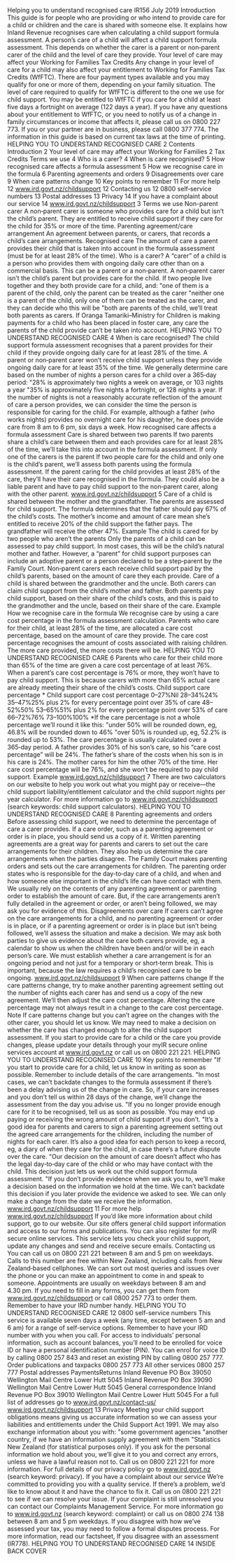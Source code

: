 Helping you to understand recognised care IR156 July 2019 Introduction This guide is for people who are providing or who intend to provide care for a child or children and the care is shared with someone else. It explains how Inland Revenue recognises care when calculating a child support formula assessment. A person’s care of a child will affect a child support formula assessment. This depends on whether the carer is a parent or non‑parent carer of the child and the level of care they provide. Your level of care may affect your Working for Families Tax Credits Any change in your level of care for a child may also affect your entitlement to Working for Families Tax Credits (WfFTC). There are four payment types available and you may qualify for one or more of them, depending on your family situation. The level of care required to qualify for WfFTC is different to the one we use for child support. You may be entitled to WfFTC if you care for a child at least five days a fortnight on average (122 days a year). If you have any questions about your entitlement to WfFTC, or you need to notify us of a change in family circumstances or income that affects it, please call us on 0800 227 773. If you or your partner are in business, please call 0800 377 774. The information in this guide is based on current tax laws at the time of printing. HELPING YOU TO UNDERSTAND RECOGNISED CARE 2 Contents Introduction 2 Your level of care may affect your Working for Families 2 Tax Credits Terms we use 4 Who is a carer? 4 When is care recognised? 5 How recognised care affects a formula assessment 5 How we recognise care in the formula 6 Parenting agreements and orders 9 Disagreements over care 9 When care patterns change 10 Key points to remember 11 For more help 12 www.ird.govt.nz/childsupport 12 Contacting us 12 0800 self‑service numbers 13 Postal addresses 13 Privacy 14 If you have a complaint about our service 14 www.ird.govt.nz/childsupport 3 Terms we use Non-parent carer A non‑parent carer is someone who provides care for a child but isn’t the child’s parent. They are entitled to receive child support if they care for the child for 35% or more of the time. Parenting agreement/care arrangement An agreement between parents, or carers, that records a child’s care arrangements. Recognised care The amount of care a parent provides their child that is taken into account in the formula assessment (must be for at least 28% of the time). Who is a carer? A “carer” of a child is a person who provides them with ongoing daily care other than on a commercial basis. This can be a parent or a non‑parent. A non‑parent carer isn’t the child’s parent but provides care for the child. If two people live together and they both provide care for a child, and: "one of them is a parent of the child, only the parent can be treated as the carer "neither one is a parent of the child, only one of them can be treated as the carer, and they can decide who this will be "both are parents of the child, we’ll treat both parents as carers. If Oranga Tamariki–Ministry for Children is making payments for a child who has been placed in foster care, any care the parents of the child provide can’t be taken into account. HELPING YOU TO UNDERSTAND RECOGNISED CARE 4 When is care recognised? The child support formula assessment recognises that a parent provides for their child if they provide ongoing daily care for at least 28% of the time. A parent or non‑parent carer won’t receive child support unless they provide ongoing daily care for at least 35% of the time. We generally determine care based on the number of nights a person cares for a child over a 365‑day period: "28% is approximately two nights a week on average, or 103 nights a year "35% is approximately five nights a fortnight, or 128 nights a year. If the number of nights is not a reasonably accurate reflection of the amount of care a person provides, we can consider the time the person is responsible for caring for the child. For example, although a father (who works nights) provides no overnight care for his daughter, he does provide care from 8 am to 6 pm, six days a week. How recognised care affects a formula assessment Care is shared between two parents If two parents share a child’s care between them and each provides care for at least 28% of the time, we’ll take this into account in the formula assessment. If only one of the carers is the parent If two people care for the child and only one is the child’s parent, we’ll assess both parents using the formula assessment. If the parent caring for the child provides at least 28% of the care, they’ll have their care recognised in the formula. They could also be a liable parent and have to pay child support to the non‑parent carer, along with the other parent. www.ird.govt.nz/childsupport 5 Care of a child is shared between the mother and the grandfather. The parents are assessed for child support. The formula determines that the father should pay 67% of the child’s costs. The mother’s income and amount of care mean she’s entitled to receive 20% of the child support the father pays. The grandfather will receive the other 47%. Example The child is cared for by two people who aren’t the parents Only the parents of a child can be assessed to pay child support. In most cases, this will be the child’s natural mother and father. However, a “parent” for child support purposes can include an adoptive parent or a person declared to be a step‑parent by the Family Court. Non‑parent carers each receive child support paid by the child’s parents, based on the amount of care they each provide. Care of a child is shared between the grandmother and the uncle. Both carers can claim child support from the child’s mother and father. Both parents pay child support, based on their share of the child’s costs, and this is paid to the grandmother and the uncle, based on their share of the care. Example How we recognise care in the formula We recognise care by using a care cost percentage in the formula assessment calculation. Parents who care for their child, at least 28% of the time, are allocated a care cost percentage, based on the amount of care they provide. The care cost percentage recognises the amount of costs associated with raising children. The more care provided, the more costs there will be. HELPING YOU TO UNDERSTAND RECOGNISED CARE 6 Parents who care for their child more than 65% of the time are given a care cost percentage of at least 76%. When a parent’s care cost percentage is 76% or more, they won’t have to pay child support. This is because carers with more than 65% actual care are already meeting their share of the child’s costs. Child support care percentage \* Child support care cost percentage 0–27%Nil 28–34%24% 35–47%25% plus 2% for every percentage point over 35% of care 48–52%50% 53–65%51% plus 2% for every percentage point over 53% of care 66–72%76% 73–100%100% \*If the care percentage is not a whole percentage we’ll round it like this: "under 50% will be rounded down, eg, 46.8% will be rounded down to 46% "over 50% is rounded up, eg, 52.2% is rounded up to 53%. The care percentage is usually calculated over a 365‑day period. A father provides 30% of his son’s care, so his “care cost percentage” will be 24%. The father’s share of the costs when his son is in his care is 24%. The mother cares for him the other 70% of the time. Her care cost percentage will be 76%, and she won’t be required to pay child support. Example www.ird.govt.nz/childsupport 7 There are two calculators on our website to help you work out what you might pay or receive—the child support liability/entitlement calculator and the child support nights per year calculator. For more information go to www.ird.govt.nz/childsupport (search keywords: child support calculators). HELPING YOU TO UNDERSTAND RECOGNISED CARE 8 Parenting agreements and orders Before assessing child support, we need to determine the percentage of care a carer provides. If a care order, such as a parenting agreement or order is in place, you should send us a copy of it. Written parenting agreements are a great way for parents and carers to set out the care arrangements for their children. They also help us determine the care arrangements when the parties disagree. The Family Court makes parenting orders and sets out the care arrangements for children. The parenting order states who is responsible for the day‑to‑day care of a child, and when and how someone else important in the child’s life can have contact with them. We usually rely on the contents of any parenting agreement or parenting order to establish the amount of care. But, if the care arrangements aren’t fully detailed in the agreement or order, or aren’t being followed, we may ask you for evidence of this. Disagreements over care If carers can’t agree on the care arrangements for a child, and no parenting agreement or order is in place, or if a parenting agreement or order is in place but isn’t being followed, we’ll assess the situation and make a decision. We may ask both parties to give us evidence about the care both carers provide, eg, a calendar to show us when the children have been and/or will be in each person’s care. We must establish whether a care arrangement is for an ongoing period and not just for a temporary or short‑term break. This is important, because the law requires a child’s recognised care to be ongoing. www.ird.govt.nz/childsupport 9 When care patterns change If the care patterns change, try to make another parenting agreement setting out the number of nights each carer has and send us a copy of the new agreement. We’ll then adjust the care cost percentage. Altering the care percentage may not always result in a change to the care cost percentage. Note If care patterns change but you can’t agree on the changes with the other carer, you should let us know. We may need to make a decision on whether the care has changed enough to alter the child support assessment. If you start to provide care for a child or the care you provide changes, please update your details through your myIR secure online services account at www.ird.govt.nz or call us on 0800 221 221. HELPING YOU TO UNDERSTAND RECOGNISED CARE 10 Key points to remember "If you start to provide care for a child, let us know in writing as soon as possible. Remember to include details of the care arrangements. "In most cases, we can’t backdate changes to the formula assessment if there’s been a delay advising us of the change in care. So, if your care increases and you don’t tell us within 28 days of the change, we’ll change the assessment from the day you advise us. "If you no longer provide enough care for it to be recognised, tell us as soon as possible. You may end up paying or receiving the wrong amount of child support if you don’t. "It’s a good idea for parents and carers to sign a parenting agreement setting out the agreed care arrangements for the children, including the number of nights for each carer. It’s also a good idea for each person to keep a record, eg, a diary of when they care for the child, in case there’s a future dispute over the care. "Our decision on the amount of care doesn’t affect who has the legal day‑to‑day care of the child or who may have contact with the child. This decision just lets us work out the child support formula assessment. "If you don’t provide evidence when we ask you to, we’ll make a decision based on the information we hold at the time. We can’t backdate this decision if you later provide the evidence we asked to see. We can only make a change from the date we receive the information. www.ird.govt.nz/childsupport 11 For more help www.ird.govt.nz/childsupport If you’d like more information about child support, go to our website. Our site offers general child support information and access to our forms and publications. You can also register for myIR secure online services. This service lets you check your child support, update any changes and send and receive secure emails. Contacting us You can call us on 0800 221 221 between 8 am and 5 pm on weekdays. Calls to this number are free within New Zealand, including calls from New Zealand‑based cellphones. We can sort out most queries and issues over the phone or you can make an appointment to come in and speak to someone. Appointments are usually on weekdays between 8 am and 4.30 pm. If you need to fill in any forms, you can get them from www.ird.govt.nz/childsupport or call 0800 257 773 to order them. Remember to have your IRD number handy. HELPING YOU TO UNDERSTAND RECOGNISED CARE 12 0800 self-service numbers This service is available seven days a week (any time, except between 5 am and 6 am) for a range of self‑service options. Remember to have your IRD number with you when you call. For access to individuals’ personal information, such as account balances, you’ll need to be enrolled for voice ID or have a personal identification number (PIN). You can enrol for voice ID by calling 0800 257 843 and reset an existing PIN by calling 0800 257 777. Order publications and taxpacks 0800 257 773 All other services 0800 257 777 Postal addresses PaymentsReturns Inland Revenue PO Box 39050 Wellington Mail Centre Lower Hutt 5045 Inland Revenue PO Box 39090 Wellington Mail Centre Lower Hutt 5045 General correspondence Inland Revenue PO Box 39010 Wellington Mail Centre Lower Hutt 5045 For a full list of addresses go to www.ird.govt.nz/contact-us/ www.ird.govt.nz/childsupport 13 Privacy Meeting your child support obligations means giving us accurate information so we can assess your liabilities and entitlements under the Child Support Act 1991. We may also exchange information about you with: "some government agencies "another country, if we have an information supply agreement with them "Statistics New Zealand (for statistical purposes only). If you ask for the personal information we hold about you, we’ll give it to you and correct any errors, unless we have a lawful reason not to. Call us on 0800 221 221 for more information. For full details of our privacy policy go to www.ird.govt.nz (search keyword: privacy). If you have a complaint about our service We’re committed to providing you with a quality service. If there’s a problem, we’d like to know about it and have the chance to fix it. Call us on 0800 221 221 to see if we can resolve your issue. If your complaint is still unresolved you can contact our Complaints Management Service. For more information go to www.ird.govt.nz (search keyword: complaint) or call us on 0800 274 138 between 8 am and 5 pm weekdays. If you disagree with how we’ve assessed your tax, you may need to follow a formal disputes process. For more information, read our factsheet, If you disagree with an assessment (IR778). HELPING YOU TO UNDERSTAND RECOGNISED CARE 14 INSIDE BACK COVER